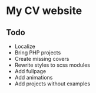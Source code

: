 # My CV website

## Todo
- Localize
- Bring PHP projects
- Create missing covers
- Rewrite styles to scss modules
- Add fullpage
- Add animations
- Add projects without examples